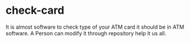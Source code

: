 # check-card
It is almost software to check type of your ATM card it should be in ATM software. A Person can modify it through repository help it us all.
